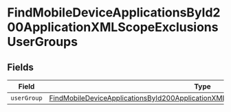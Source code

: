 # FindMobileDeviceApplicationsById200ApplicationXMLScopeExclusionsUserGroups


## Fields

| Field                                                                                                                                                                                                 | Type                                                                                                                                                                                                  | Required                                                                                                                                                                                              | Description                                                                                                                                                                                           |
| ----------------------------------------------------------------------------------------------------------------------------------------------------------------------------------------------------- | ----------------------------------------------------------------------------------------------------------------------------------------------------------------------------------------------------- | ----------------------------------------------------------------------------------------------------------------------------------------------------------------------------------------------------- | ----------------------------------------------------------------------------------------------------------------------------------------------------------------------------------------------------- |
| `userGroup`                                                                                                                                                                                           | [FindMobileDeviceApplicationsById200ApplicationXMLScopeExclusionsUserGroupsUserGroup](../../models/operations/findmobiledeviceapplicationsbyid200applicationxmlscopeexclusionsusergroupsusergroup.md) | :heavy_minus_sign:                                                                                                                                                                                    | N/A                                                                                                                                                                                                   |